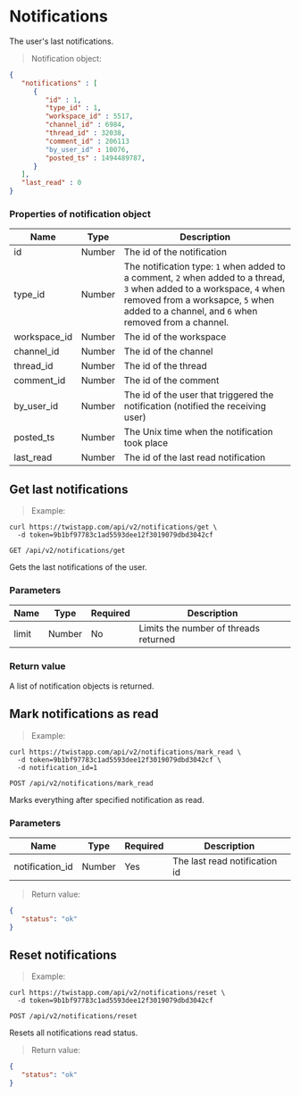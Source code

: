 # Notifications

The user's last notifications.

> Notification object:

```json
{
   "notifications" : [
      {
         "id" : 1,
         "type_id" : 1,
         "workspace_id" : 5517,
         "channel_id" : 6984,
         "thread_id" : 32038,
         "comment_id" : 206113
         "by_user_id" : 10076,
         "posted_ts" : 1494489787,
      }
   ],
   "last_read" : 0
}
```

### Properties of notification object

| Name | Type | Description |
| --- | --- | --- |
| id | Number | The id of the notification |
| type_id | Number | The notification type: `1` when added to a comment, `2` when added to a thread, `3` when added to a workspace, `4` when removed from a worksapce, `5` when added to a channel, and `6` when removed from a channel. |
| workspace_id | Number | The id of the workspace |
| channel_id | Number | The id of the channel |
| thread_id | Number | The id of the thread |
| comment_id | Number | The id of the comment |
| by_user_id | Number | The id of the user that triggered the notification (notified the receiving user) |
| posted_ts | Number | The Unix time when the notification took place |
| last_read | Number | The id of the last read notification |


## Get last notifications

> Example:

```shell
curl https://twistapp.com/api/v2/notifications/get \
  -d token=9b1bf97783c1ad5593dee12f3019079dbd3042cf
```

`GET /api/v2/notifications/get`

Gets the last notifications of the user.

### Parameters

| Name | Type | Required | Description |
| ---- | ---- | -------- | ----------- |
| limit | Number | No | Limits the number of threads returned |


### Return value

A list of notification objects is returned.


## Mark notifications as read

> Example:

```shell
curl https://twistapp.com/api/v2/notifications/mark_read \
  -d token=9b1bf97783c1ad5593dee12f3019079dbd3042cf \
  -d notification_id=1
```

`POST /api/v2/notifications/mark_read`

Marks everything after specified notification as read.

### Parameters

| Name | Type | Required | Description |
| ---- | ---- | -------- | ----------- |
| notification_id | Number | Yes | The last read notification id |

> Return value:

```json
{
   "status": "ok"
}
```

## Reset notifications

> Example:

```shell
curl https://twistapp.com/api/v2/notifications/reset \
  -d token=9b1bf97783c1ad5593dee12f3019079dbd3042cf
```

`POST /api/v2/notifications/reset`

Resets all notifications read status.

> Return value:

```json
{
   "status": "ok"
}
```

